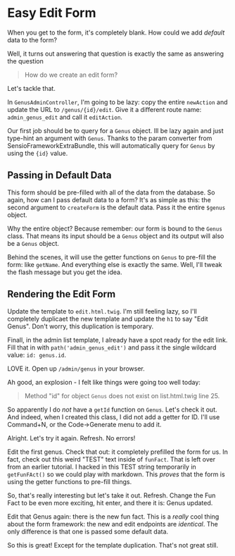# Easy Edit Form

When you get to the form, it's completely blank. How could we add *default* data
to the form?

Well, it turns out answering that question is exactly the same as answering the question

> How do we create an edit form?

Let's tackle that.

In `GenusAdminController`, I'm going to be lazy: copy the entire `newAction` and
update the URL to `/genus/{id}/edit`. Give it a different route name: `admin_genus_edit`
and call it `editAction`.

Our first job should be to query for a `Genus` object. Ill be lazy again and just
type-hint an argument with `Genus`. Thanks to the param converter from
SensioFrameworkExtraBundle, this will automatically query for `Genus` by using the
`{id}` value.

## Passing in Default Data

This form should be pre-filled with all of the data from the database. So again,
how can I pass default data to a form? It's as simple as this: the second argument
to `createForm` is the default data. Pass it the entire `$genus` object.

Why the entire object? Because remember: our form is bound to the `Genus` class.
That means its input should be a `Genus` object and its output will also be a `Genus`
object.

Behind the scenes, it will use the getter functions on `Genus` to pre-fill the form:
like `getName`. And everything else is exactly the same. Well, I'll tweak the flash
message but you get the idea.

## Rendering the Edit Form

Update the template to `edit.html.twig`. I'm still feeling lazy, so I'll completely
duplicaet the new template and update the `h1` to say "Edit Genus". Don't worry,
this duplication is temporary.

Finall, in the admin list template, I already have a spot ready for the edit link.
Fill that in with `path('admin_genus_edit')` and pass it the single wildcard value:
`id: genus.id`.

LOVE it. Open up `/admin/genus` in your browser.

Ah good, an explosion - I felt like things were going too well today:

> Method "id" for object `Genus` does not exist on list.html.twig line 25.

So apparently I do *not* have a `getId` function on `Genus`. Let's check it out.
And indeed, when I created this class, I did not add a getter for ID. I'll use Command+N,
or the Code->Generate menu to add it.

Alright. Let's try it again. Refresh. No errors!

Edit the first genus. Check that out: it completely prefilled the form for us.
In fact, check out this weird "TEST" text inside of `funFact`. That is left over from
an earlier tutorial. I hacked in this TEST string temporarily in `getFunFAct()` so
we could play with markdown. This *proves* that the form is using the getter functions
to pre-fill things.

So, that's really interesting but let's take it out. Refresh. Change the Fun Fact
to be even more exciting, hit enter, and there it is: Genus updated.

Edit that Genus again: there is the new fun fact. This is a *really* cool thing
about the form framework: the new and edit endpoints are *identical*. The only difference
is that one is passed some default data. 

So this is great! Except for the template duplication. That's not great still.

